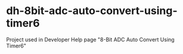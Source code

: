 # dh-8bit-adc-auto-convert-using-timer6
 Project used in Developer Help page "8-Bit ADC Auto Convert Using Timer6"
